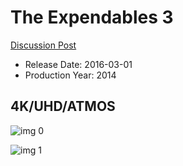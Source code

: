 # The Expendables 3

[Discussion Post](https://www.avsforum.com/threads/bass-eq-for-filtered-movies.2995212/post-58247152)

* Release Date: 2016-03-01
* Production Year: 2014

## 4K/UHD/ATMOS

![img 0](https://i.imgur.com/K3lUOwL.jpg)

![img 1](https://i.imgur.com/JPGnnNZ.png)

